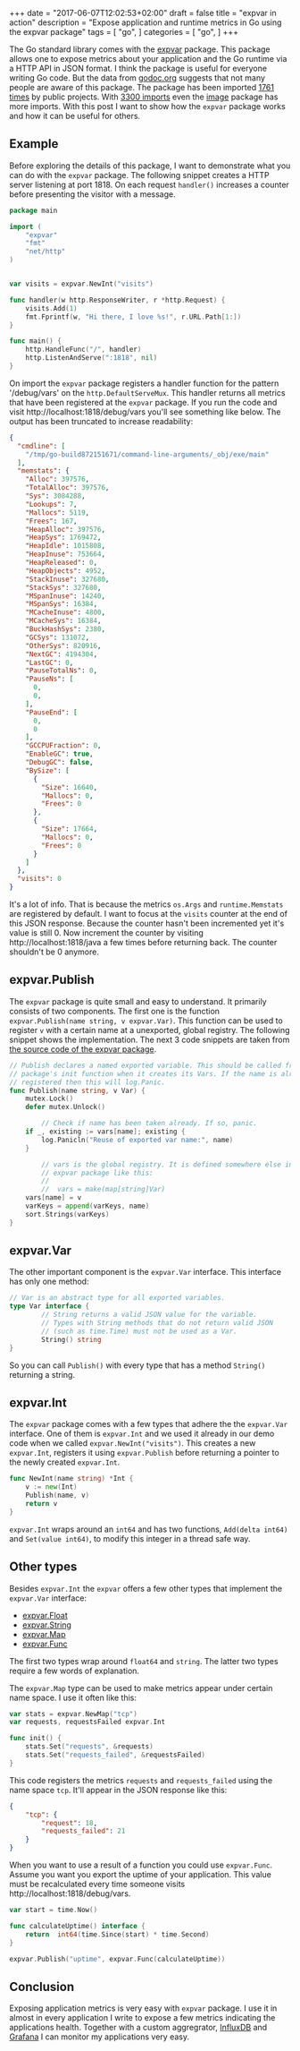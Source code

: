 +++
date = "2017-06-07T12:02:53+02:00"
draft = false
title = "expvar in action"
description = "Expose application and runtime metrics in Go using the expvar package"
tags = [
    "go",
]
categories = [
    "go",
]
+++

The Go standard library comes with the [expvar][expvar] package. This package
allows one to expose metrics about your application and the Go runtime via a
HTTP API in JSON format. I think the package is useful for everyone writing Go
code. But the data from [godoc.org][godoc] suggests that not many people are
aware of this package. The package has been imported [1761 times][godoc expvar]
by public projects. With [3300 imports][godoc image] even the [image][image]
package has more imports. With this post I want to show how the `expvar`
package works and how it can be useful for others.

## Example
Before exploring the details of this package, I want to demonstrate what you
can do with the `expvar` package. The following snippet creates a HTTP server
listening at port 1818. On each request `handler()` increases a counter before
presenting the visitor with a message.

```go
package main

import (
    "expvar"
    "fmt"
    "net/http"
)


var visits = expvar.NewInt("visits")

func handler(w http.ResponseWriter, r *http.Request) {
    visits.Add(1)
    fmt.Fprintf(w, "Hi there, I love %s!", r.URL.Path[1:])
}

func main() {
    http.HandleFunc("/", handler)
    http.ListenAndServe(":1818", nil)
}
```

On import the `expvar` package registers a handler function for the pattern
'/debug/vars' on the `http.DefaultServeMux`. This handler returns all metrics
that have been registered at the `expvar` package. If you run the code and
visit http://localhost:1818/debug/vars you'll see something like below. The
output has been truncated to increase readability:

```json
{
  "cmdline": [
    "/tmp/go-build872151671/command-line-arguments/_obj/exe/main"
  ],
  "memstats": {
    "Alloc": 397576,
    "TotalAlloc": 397576,
    "Sys": 3084288,
    "Lookups": 7,
    "Mallocs": 5119,
    "Frees": 167,
    "HeapAlloc": 397576,
    "HeapSys": 1769472,
    "HeapIdle": 1015808,
    "HeapInuse": 753664,
    "HeapReleased": 0,
    "HeapObjects": 4952,
    "StackInuse": 327680,
    "StackSys": 327680,
    "MSpanInuse": 14240,
    "MSpanSys": 16384,
    "MCacheInuse": 4800,
    "MCacheSys": 16384,
    "BuckHashSys": 2380,
    "GCSys": 131072,
    "OtherSys": 820916,
    "NextGC": 4194304,
    "LastGC": 0,
    "PauseTotalNs": 0,
    "PauseNs": [
      0,
      0,
    ],
    "PauseEnd": [
      0,
      0
    ],
    "GCCPUFraction": 0,
    "EnableGC": true,
    "DebugGC": false,
    "BySize": [
      {
        "Size": 16640,
        "Mallocs": 0,
        "Frees": 0
      },
      {
        "Size": 17664,
        "Mallocs": 0,
        "Frees": 0
      }
    ]
  },
  "visits": 0
}
```

It's a lot of info. That is because the metrics `os.Args` and
`runtime.Memstats` are registered by default. I want to focus at the `visits`
counter at the end of this JSON response.  Because the counter hasn't been
incremented yet it's value is still 0.  Now increment the counter by visiting
http://localhost:1818/java a few times before returning back. The counter
shouldn't be 0 anymore.

## expvar.Publish
The `expvar` package is quite small and easy to understand. It primarily
consists of two components. The first one is the function `expvar.Publish(name
string, v expvar.Var)`. This function can be used to register `v` with a
certain name at a unexported, global registry. The following snippet shows the
implementation. The next 3 code snippets are taken from [the source code of the
expvar package][source].

``` go
// Publish declares a named exported variable. This should be called from a
// package's init function when it creates its Vars. If the name is already
// registered then this will log.Panic.
func Publish(name string, v Var) {
	mutex.Lock()
	defer mutex.Unlock()

        // Check if name has been taken already. If so, panic.
	if _, existing := vars[name]; existing {
		log.Panicln("Reuse of exported var name:", name)
	}

        // vars is the global registry. It is defined somewhere else in the
        // expvar package like this:
        //
        //  vars = make(map[string]Var)
	vars[name] = v
	varKeys = append(varKeys, name)
	sort.Strings(varKeys)
}
```

## expvar.Var
The other important component is the `expvar.Var` interface. This interface has
only one method:

``` go
// Var is an abstract type for all exported variables.
type Var interface {
        // String returns a valid JSON value for the variable.
        // Types with String methods that do not return valid JSON
        // (such as time.Time) must not be used as a Var.
        String() string
}
```

So you can call `Publish()` with every type that has a method `String()`
returning a string.

## expvar.Int
The `expvar` package comes with a few types that adhere the the `expvar.Var`
interface.  One of them is `expvar.Int` and we used it already in our demo code
when we called `expvar.NewInt("visits")`. This creates a new `expvar.Int`,
registers it using `expvar.Publish` before returning a pointer to the newly
created `expvar.Int`.

``` go
func NewInt(name string) *Int {
	v := new(Int)
	Publish(name, v)
	return v
}
```

`expvar.Int` wraps around an `int64` and has two functions, `Add(delta int64)` and
`Set(value int64)`, to modify this integer in a thread safe way.

## Other types
Besides `expvar.Int` the `expvar` offers a few other types that implement the
`expvar.Var` interface:

* [expvar.Float][float]
* [expvar.String][string]
* [expvar.Map][map]
* [expvar.Func][func]

The first two types wrap around `float64` and `string`. The latter two
types require a few words of explanation.

The `expvar.Map` type can be used to make metrics appear under certain name
space. I use it often like this:

``` go
var stats = expvar.NewMap("tcp")
var requests, requestsFailed expvar.Int

func init() {
	stats.Set("requests", &requests)
	stats.Set("requests_failed", &requestsFailed)
}
```

This code registers the metrics `requests` and `requests_failed` using the
name space `tcp`. It'll appear in the JSON response like this:

``` json
{
    "tcp": {
        "request": 18,
        "requests_failed": 21
    }
}
```

When you want to use a result of a function you could use `expvar.Func`. Assume
you want you export the uptime of your application. This value must be
recalculated every time someone visits http://localhost:1818/debug/vars.

``` go
var start = time.Now()

func calculateUptime() interface {
    return  int64(time.Since(start) * time.Second)
}

expvar.Publish("uptime", expvar.Func(calculateUptime))
```

## Conclusion
Exposing application metrics is very easy with `expvar` package. I use it in
almost in every application I write to expose a few metrics indicating the
applications health. Together with a custom aggregrator, [InfluxDB][influxdb]
and [Grafana][grafana] I can monitor my applications very easy.

[expvar]: https://golang.org/pkg/expvar/
[float]: https://golang.org/pkg/expvar/#Float
[godoc]: https://godoc.org
[godoc image]: https://godoc.org/?q=image
[godoc expvar]: https://godoc.org/?q=expvar
[grafana]: https://grafana.com/
[func]: https://golang.org/pkg/expvar/#Func
[influxdb]: https://docs.influxdata.com/influxdb/v1.2/introduction/getting_started/
[image]: https://golang.org/pkg/image/
[map]: https://golang.org/pkg/expvar/#Map
[source]: https://golang.org/src/expvar/expvar.go
[string]: https://golang.org/pkg/expvar/#String
[var]: https://golang.org/pkg/expvar/#Var
